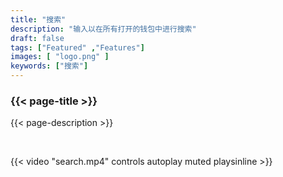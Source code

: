```yaml
---
title: "搜索"
description: "输入以在所有打开的钱包中进行搜索"
draft: false
tags: ["Featured" ,"Features"]
images: [ "logo.png" ]
keywords: ["搜索"]
---
```






### {{< page-title >}} 
{{< page-description >}} 

<br>



{{< video "search.mp4" controls  autoplay muted playsinline >}}